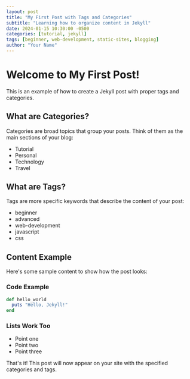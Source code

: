 ```yaml
---
layout: post
title: "My First Post with Tags and Categories"
subtitle: "Learning how to organize content in Jekyll"
date: 2024-01-15 10:30:00 -0500
categories: [tutorial, jekyll]
tags: [beginner, web-development, static-sites, blogging]
author: "Your Name"
---
```


# Welcome to My First Post!

This is an example of how to create a Jekyll post with proper tags and categories.

## What are Categories?

Categories are broad topics that group your posts. Think of them as the main sections of your blog:
- Tutorial
- Personal
- Technology
- Travel

## What are Tags?

Tags are more specific keywords that describe the content of your post:
- beginner
- advanced
- web-development
- javascript
- css

## Content Example

Here's some sample content to show how the post looks:

### Code Example

```ruby
def hello_world
  puts "Hello, Jekyll!"
end
```

### Lists Work Too

- Point one
- Point two
- Point three

That's it! This post will now appear on your site with the specified categories and tags.